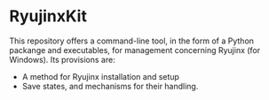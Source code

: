 <!-- ====================================================================== -->

# RyujinxKit
This repository offers a command-line tool, in the form of a Python packange
and executables, for management concerning Ryujinx (for Windows). Its
provisions are:

- A method for Ryujinx installation and setup
- Save states, and mechanisms for their handling.

<!-- ====================================================================== -->
